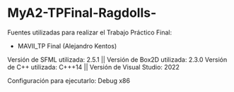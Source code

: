 # MyA2-TPFinal-Ragdolls-

Fuentes utilizadas para realizar el Trabajo Práctico Final:

- MAVII_TP Final (Alejandro Kentos)

Versión de SFML utilizada: 2.5.1 || Versión de Box2D utilizada: 2.3.0
Versión de C++ utilizada: C+++14 || Versión de Visual Studio: 2022

Configuración para ejecutarlo: Debug x86
